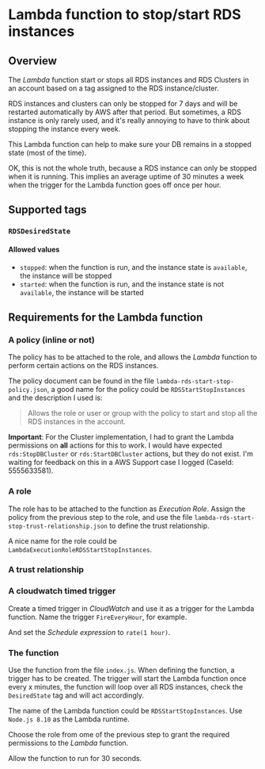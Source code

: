 # Lambda function to stop/start RDS instances

## Overview

The *Lambda* function start or stops all RDS instances and RDS Clusters in an
account based on a tag assigned to the RDS instance/cluster.

RDS instances and clusters can only be stopped for 7 days and will be restarted
automatically by AWS after that period. But sometimes, a RDS instance is only
rarely used, and it's really annoying to have to think about stopping the instance
every week.

This Lambda function can help to make sure your DB remains in a stopped state
(most of the time).

OK, this is not the whole truth, because a RDS instance can only be stopped when
it is running. This implies an average uptime of 30 minutes a week when the
trigger for the Lambda function goes off once per hour.

## Supported tags

### `RDSDesiredState`

#### Allowed values

* `stopped`: when the function is run, and the instance state is `available`,
  the instance will be stopped
* `started`: when the function is run, and the instance state is not `available`,
  the instance will be started

## Requirements for the Lambda function

### A policy (inline or not)

The policy has to be attached to the role, and allows the *Lambda* function to
perform certain actions on the RDS instances.

The policy document can be found in the file `lambda-rds-start-stop-policy.json`, a good name for the policy could be `RDSStartStopInstances` and the description I used is:

> Allows the role or user or group with the policy to start and stop all the RDS instances in the account.

**Important**: For the Cluster implementation, I had to grant the Lambda permissions on
**all** actions for this to work. I would have expected `rds:StopDBCluster` or
`rds:StartDBCluster` actions, but they do not exist. I'm waiting for feedback on this
in a AWS Support case I logged (CaseId: 5555633581).

### A role 

The role has to be attached to the function as _Execution Role_. Assign the policy from the previous step to the role, and use the file `lambda-rds-start-stop-trust-relationship.json` to define the trust relationship.

A nice name for the role could be `LambdaExecutionRoleRDSStartStopInstances`.

### A trust relationship

### A cloudwatch timed trigger

Create a timed trigger in _CloudWatch_ and use it as a trigger for
the Lambda function. Name the trigger `FireEveryHour`, for example.

And set the _Schedule expression_ to `rate(1 hour)`.

### The function

Use the function from the file `index.js`. When defining the function, a trigger
has to be created. The trigger will start the Lambda function once every x minutes,
the function will loop over all RDS instances, check the `DesiredState` tag and
will act accordingly.

The name of the Lambda function could be `RDSStartStopInstances`. Use `Node.js 8.10`
as the Lambda runtime.

Choose the role from ome of the previous step to grant the required permissions
to the *Lambda* function.

Allow the function to run for 30 seconds.
